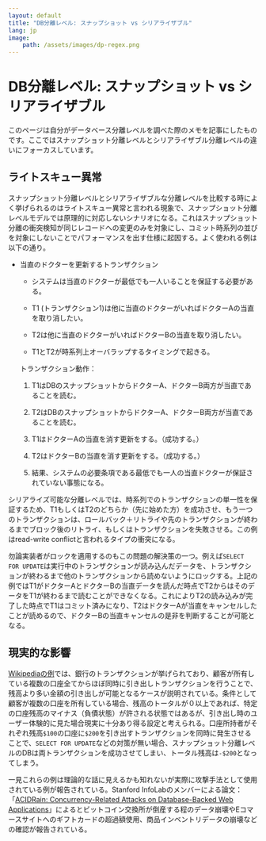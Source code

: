 ```yaml
---
layout: default
title: "DB分離レベル: スナップショット vs シリアライザブル"
lang: jp
image:
    path: /assets/images/dp-regex.png
---
```


# DB分離レベル: スナップショット vs シリアライザブル

このページは自分がデータベース分離レベルを調べた際のメモを記事にしたものです。ここではスナップショット分離レベルとシリアライザブル分離レベルの違いにフォーカスしています。

## ライトスキュー異常

スナップショット分離レベルとシリアライザブルな分離レベルを比較する時によく挙げられるのはライトスキュー異常と言われる現象で、スナップショット分離レベルモデルでは原理的に対応しないシナリオになる。これはスナップショット分離の衝突検知が同じレコードへの変更のみを対象にし、コミット時系列の並びを対象にしないことでパフォーマンスを出す仕様に起因する。よく使われる例は以下の通り。

* 当直のドクターを更新するトランザクション

    * システムは当直のドクターが最低でも一人いることを保証する必要がある。

    * T1 (トランザクション1)は他に当直のドクターがいればドクターAの当直を取り消したい。

    * T2は他に当直のドクターがいればドクターBの当直を取り消したい。

    * T1とT2が時系列上オーバラップするタイミングで起きる。

    トランザクション動作：

    1. T1はDBのスナップショットからドクターA、ドクターB両方が当直であることを読む。

    2. T2はDBのスナップショットからドクターA、ドクターB両方が当直であることを読む。

    3. T1はドクターAの当直を消す更新をする。（成功する。）

    4. T2はドクターBの当直を消す更新をする。（成功する。）

    5. 結果、システムの必要条項である最低でも一人の当直ドクターが保証されていない事態になる。

シリアライズ可能な分離レベルでは、時系列でのトランザクションの単一性を保証するため、T1もしくはT2のどちらか（先に始めた方）を成功させ、もう一つのトランザクションは、ロールバック＋リトライや先のトランザクションが終わるまでブロック後のリトライ、もしくはトランザクションを失敗させる。この例はread-write conflictと言われるタイプの衝突になる。

勿論実装者がロックを適用するのもこの問題の解決策の一つ。例えば`SELECT FOR UPDATE`は実行中のトランザクションが読み込んだデータを、トランザクションが終わるまで他のトランザクションから読めないようにロックする。上記の例ではT1がドクターAとドクターBの当直データを読んだ時点でT2からはそのデータをT1が終わるまで読むことができなくなる。これによりT2の読み込みが完了した時点でT1はコミット済みになり、T2はドクターAが当直をキャンセルしたことが読めるので、ドクターBの当直キャンセルの是非を判断することが可能となる。

## 現実的な影響

[Wikipediaの例](https://en.wikipedia.org/wiki/Snapshot_isolation#Definition)では、銀行のトランザクションが挙げられており、顧客が所有している複数の口座全てからほぼ同時に引き出しトランザクションを行うことで、残高より多い金額の引き出しが可能となるケースが説明されている。条件として顧客が複数の口座を所有している場合、残高のトータルが０以上であれば、特定の口座残高のマイナス（負債状態）が許される状態ではあるが、引き出し時のユーザー体験的に見た場合現実に十分あり得る設定と考えられる。口座所持者がそれぞれ残高`$100`の口座に`$200`を引き出すトランザクションを同時に発生させることで、`SELECT FOR UPDATE`などの対策が無い場合、スナップショット分離レベルのDBは両トランザクションを成功させてしまい、トータル残高は`-$200`となってしまう。

一見これらの例は理論的な話に見えるかも知れないが実際に攻撃手法として使用されている例が報告されている。Stanford InfoLabのメンバーによる論文：「[ACIDRain: Concurrency-Related Attacks on
Database-Backed Web Applications](http://www.bailis.org/papers/acidrain-sigmod2017.pdf)」によるとビットコイン交換所が倒産する程のデータ崩壊やEコマースサイトへのギフトカードの超過額使用、商品インベントリデータの崩壊などの確認が報告されている。
